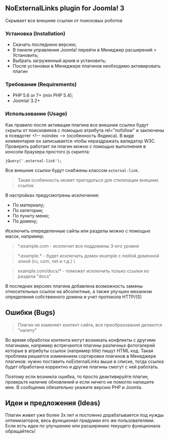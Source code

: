 ## NoExternalLinks plugin for Joomla! 3

Скрывает все внешние ссылки от поисковых роботов

### Установка (Installation)

* Скачать последнюю версию;
* В панели управления Joomla! перейти в Менеджер расширений > Установить;
* Выбрать загруженный архив и установить;
* После установки в Менеджере плагинов необходимо активировать плагин

### Требования (Requirements)

* PHP 5.6 or 7+ (min PHP 5.4);
* Joomla! 3.2+

### Использование (Usage)

Как правило после активации плагина все внешние ссылки будут 
скрыты от поисковиков с помощью атрибута rel="nofollow" 
и заключены в псевдотег &lt;!-- noindex --&gt; (особенность Яндекса).
В виде комментария он записывается чтобы нераздражать валидатор W3C.
Проверить работает ли плагин можно с помощью выполнения в консоли
браузера простого js скрипта:
```
jQuery('.external-link');
```
Все внешние ссылки будут снабжены классом ```external-link```. 
>Такая особенность может пригодиться для стилизации внешних ссылок

В настройках предусмотрены исключения:
* По материалу;
* По категории;
* По пункту меню;
* По домену;

Исключить опеределенные сайты или разделы можно с помощью масок, например:

>\*.example.com - исключит все поддомены 3-его уровня

>\*.example.\* - будет исключать домен example с любой доменной зоной (ru, com, net и т.д.) \

>example.com/docs/\* - поможет исключить только ссылки из раздела "docs"

В последних версиях плагина добавлена возможность замены относительных
ссылок на абсолютные, а также улучшен механизм определения собственного домена
и учет протокола HTTP/(S)

## Ошибки (Bugs)

>Плагин не изменяет контент сайта, все преобразования делаются "налету"

Во время обработки контента могут возникать конфликты с другими плагинами,
например встречаются плагины различных фотогалерей которые в атрибуты ссылок 
(например title) пишут HTML код. Такая проблема решается изменением сортировки
плагинов в Менеджере плагинов: нужно поставить noExternalLinks выше в списке,
тогда ссылка будет обработана корректно и другие плагины смогут с ней работать.

Поэтому если возникла ошибка, то просто деактивируйте плагин,
проверьте наличие обновлений и если ничего не помогло напишите мне.
В сообщении обязательно укажите версию PHP и Joomla.

## Идеи и предложения (Ideas)

Плагин живет уже более 3х лет и постоянно дорабатывается под нужды оптимизаторов,
весь функционал придуман его же пользователями. Если есть идеи по улучшению или расширению
текущего функционала обращайтесь!